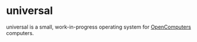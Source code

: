 # universal

universal is a small, work-in-progress operating system for [OpenComputers](https://ocdoc.cil.li) computers.